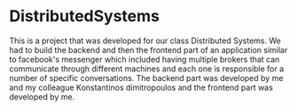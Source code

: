 # DistributedSystems
This is a project that was developed for our class Distributed Systems. We had to build the backend and then the frontend part of an application similar to facebook's messenger which included having multiple brokers that can communicate through different machines and each one is responsible for a number of specific conversations. The backend part was developed by me and my colleague Konstantinos dimitropoulos and the frontend part was developed by me.

